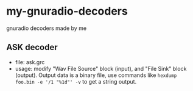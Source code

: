 # my-gnuradio-decoders
gnuradio decoders made by me

## ASK decoder
+ file: ask.grc
+ usage: modify "Wav File Source" block (input), and "File Sink" block (output).
Output data is a binary file, use commands like
`hexdump foo.bin -e '/1 "%1d"' -v`
to get a string output.


